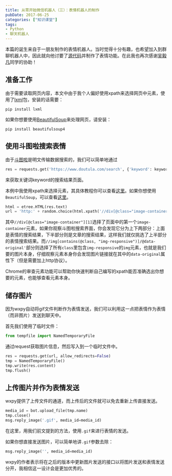 ```yaml
---
title: 从零开始微信机器人（三）：表情机器人的制作
pubDate: 2017-06-25
categories: ["知识课堂"]
tags: 
- Python
- 聊天机器人
---
```




本篇的诞生来自于一朋友制作的表情机器人。当时觉得十分有趣，也希望加入到群聊机器人中，因此就向他讨要了[源代码](https://github.com/qwIvan/microMsg-bot)并制作了表情功能。在此我也再次感谢[吴毅凡](https://github.com/qwIvan)同学的协助！



## 准备工作

由于需要读取网页内容，本文中由于我个人偏好使用xpath来选择网页中元素，使用了[lxml](http://lxml.de/)包，安装的话需要：

```shell
pip install lxml
```

如果你想要使用[BeautifulSoup](https://www.crummy.com/software/BeautifulSoup/bs4/doc/)来处理网页，请安装：

```shell
pip install beautifulsoup4
```


## 使用斗图啦搜索表情

由于[斗图啦](https://www.doutula.com/)是明文传输数据搜索的，我们可以简单地通过

```python
res = requests.get('https://www.doutula.com/search', {'keyword': keyword})
```

来获取关键词keyword的搜索结果页面。

本例中我使用xpath来选择元素，其具体教程你可以查看[这里](http://www.w3school.com.cn/xpath/index.asp)。如果你想使用`BeautifulSoup`，可以查看[这里](https://github.com/qwIvan/microMsg-bot/blob/master/meme.py#L7)。

```python
html = etree.HTML(res.text)
url = 'http:' + random.choice(html.xpath('//div[@class="image-container"][1]//img[contains(@class, "img-responsive")]/@data-original'))
```

其中`//div[@class="image-container"][1]`选择了页面中的第一个`image-container`元素，如果你观察斗图啦搜索界面，你会发现它分为上下两部分：上面是表情的搜索结果，下半部分则是文章的搜索结果，这样我们就仅挑选了上半部分的表情搜索结果。而`//img[contains(@class, "img-responsive")]/@data-original'`部分则选择了所有`class`里包含`img-responsive`的`img`元素，也就是我们要的图片本身，仔细观察元素本身你会发现图片链接就在其中的`data-original`属性下（但是需要加上http协议）。

Chrome的审查元素功能可以帮助你快速判断自己编写的xpath能否准确选出你想要的元素，也能够查看元素本身。



## 储存图片

因为wxpy自动将gif文件判断作为表情发送，我们可以利用这一点把表情作为表情（而非图片）发送到聊天中。

首先我们使用了临时文件：

```python
from tempfile import NamedTemporaryFile
```

通过request获取图片信息，然后写入到一个临时文件中。

```python
res = requests.get(url, allow_redirects=False)
tmp = NamedTemporaryFile()
tmp.write(res.content)
tmp.flush()
```



## 上传图片并作为表情发送

wxpy提供了上传文件的通道，而上传后的文件就可以免去重新上传直接发送。

```python
media_id = bot.upload_file(tmp.name)
tmp.close()
msg.reply_image('.gif', media_id=media_id)
```

在这里，用我们前文提到的方法，使用`.gif`来进行表情的发送。

如果你想直接发送图片，可以简单地讲`.gif`参数去除：

```python
msg.reply_image('', media_id=media_id)
```

wxpy的作者表示将在之后的版本中更新图片发送的接口以将图片发送和表情发送分开，我相信这一设计会是更加优秀的。
